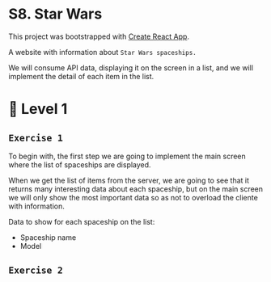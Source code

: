 # S8. Star Wars

This project was bootstrapped with [Create React App](https://github.com/facebook/create-react-app).

A website with information about `Star Wars spaceships.`

We will consume API data, displaying it on the screen in a list, and we will implement the detail of each item in the list.

# 🚀 Level 1

## `Exercise 1`

To begin with, the first step we are going to implement the main screen where the list of spaceships are displayed.

When we get the list of items from the server, we are going to see that it returns many interesting data about each spaceship, but on the main screen we will only show the most important data so as not to overload the cliente with information.

Data to show for each spaceship on the list:

- Spaceship name
- Model

## `Exercise 2`
